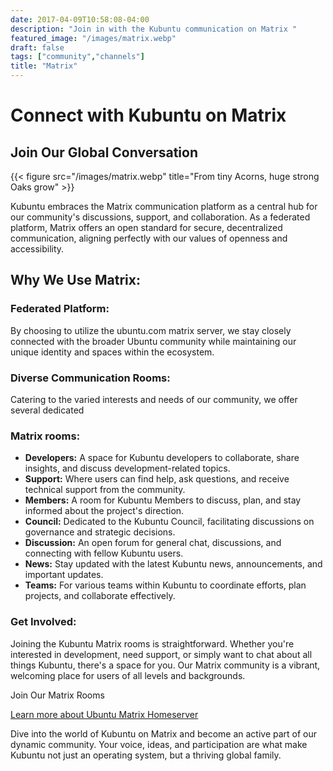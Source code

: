 ```yaml
---
date: 2017-04-09T10:58:08-04:00
description: "Join in with the Kubuntu communication on Matrix "
featured_image: "/images/matrix.webp"
draft: false
tags: ["community","channels"]
title: "Matrix"
---
```


# Connect with Kubuntu on Matrix
## Join Our Global Conversation

{{< figure src="/images/matrix.webp" title="From tiny Acorns, huge strong Oaks grow" >}}

Kubuntu embraces the Matrix communication platform as a central hub for our community's discussions, support, and 
collaboration. As a federated platform, Matrix offers an open standard for secure, decentralized communication, 
aligning perfectly with our values of openness and accessibility.

## Why We Use Matrix:

### Federated Platform: 
By choosing to utilize the ubuntu.com matrix server, we stay closely connected with the broader 
Ubuntu community while maintaining our unique identity and spaces within the ecosystem.

### Diverse Communication Rooms: 
Catering to the varied interests and needs of our community, we offer several dedicated 

### Matrix rooms:

 - **Developers:** A space for Kubuntu developers to collaborate, share insights, and discuss development-related topics.
 - **Support:** Where users can find help, ask questions, and receive technical support from the community.
 - **Members:** A room for Kubuntu Members to discuss, plan, and stay informed about the project's direction.
 - **Council:** Dedicated to the Kubuntu Council, facilitating discussions on governance and strategic decisions.
 - **Discussion:** An open forum for general chat, discussions, and connecting with fellow Kubuntu users.
 - **News:** Stay updated with the latest Kubuntu news, announcements, and important updates.
 - **Teams:** For various teams within Kubuntu to coordinate efforts, plan projects, and collaborate effectively.

### Get Involved:

Joining the Kubuntu Matrix rooms is straightforward. Whether you're interested in development, need support, or simply 
want to chat about all things Kubuntu, there's a space for you. Our Matrix community is a vibrant, welcoming place for 
users of all levels and backgrounds.

Join Our Matrix Rooms

[Learn more about Ubuntu Matrix Homeserver](https://ubuntu.com/community/communications/matrix)

Dive into the world of Kubuntu on Matrix and become an active part of our dynamic community. Your voice, ideas, and
participation are what make Kubuntu not just an operating system, but a thriving global family.